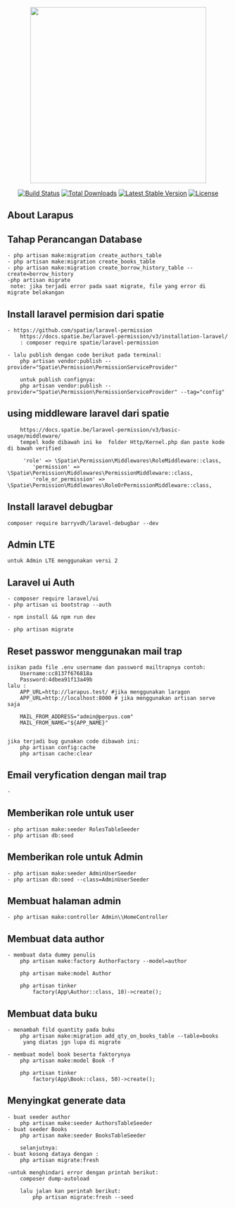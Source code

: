 <p align="center"><img src="https://res.cloudinary.com/dtfbvvkyp/image/upload/v1566331377/laravel-logolockup-cmyk-red.svg" width="400"></p>

<p align="center">
<a href="https://travis-ci.org/laravel/framework"><img src="https://travis-ci.org/laravel/framework.svg" alt="Build Status"></a>
<a href="https://packagist.org/packages/laravel/framework"><img src="https://poser.pugx.org/laravel/framework/d/total.svg" alt="Total Downloads"></a>
<a href="https://packagist.org/packages/laravel/framework"><img src="https://poser.pugx.org/laravel/framework/v/stable.svg" alt="Latest Stable Version"></a>
<a href="https://packagist.org/packages/laravel/framework"><img src="https://poser.pugx.org/laravel/framework/license.svg" alt="License"></a>
</p>

## About Larapus

## Tahap Perancangan Database

    - php artisan make:migration create_authors_table
    - php artisan make:migration create_books_table
    - php artisan make:migration create_borrow_history_table --create=borrow_history
    -php artisan migrate
     note: jika terjadi error pada saat migrate, file yang error di migrate belakangan

## Install laravel permision dari spatie

    - https://github.com/spatie/laravel-permission
        https://docs.spatie.be/laravel-permission/v3/installation-laravel/
        : composer require spatie/laravel-permission

    - lalu publish dengan code berikut pada terminal:
        php artisan vendor:publish --provider="Spatie\Permission\PermissionServiceProvider"

        untuk publish confignya:
        php artisan vendor:publish --provider="Spatie\Permission\PermissionServiceProvider" --tag="config"

## using middleware laravel dari spatie

        https://docs.spatie.be/laravel-permission/v3/basic-usage/middleware/
        tempel kode dibawah ini ke  folder Http/Kernel.php dan paste kode di bawah verified

         'role' => \Spatie\Permission\Middlewares\RoleMiddleware::class,
            'permission' => \Spatie\Permission\Middlewares\PermissionMiddleware::class,
            'role_or_permission' => \Spatie\Permission\Middlewares\RoleOrPermissionMiddleware::class,

## Install laravel debugbar

    composer require barryvdh/laravel-debugbar --dev

## Admin LTE

    untuk Admin LTE menggunakan versi 2

## Laravel ui Auth

    - composer require laravel/ui
    - php artisan ui bootstrap --auth

    - npm install && npm run dev

    - php artisan migrate

## Reset passwor menggunakan mail trap

    isikan pada file .env username dan password mailtrapnya contoh:
        Username:cc8137f676818a
        Password:4dbea91f13a49b
    lalu :
        APP_URL=http://larapus.test/ #jika menggunakan laragon
        APP_URL=http://localhost:8000 # jika menggunakan artisan serve saja

        MAIL_FROM_ADDRESS="admin@perpus.com"
        MAIL_FROM_NAME="${APP_NAME}"


    jika terjadi bug gunakan code dibawah ini:
        php artisan config:cache
        php artisan cache:clear

## Email veryfication dengan mail trap

    -

## Memberikan role untuk user

    - php artisan make:seeder RolesTableSeeder
    - php artisan db:seed

## Memberikan role untuk Admin

    - php artisan make:seeder AdminUserSeeder
    - php artisan db:seed --class=AdminUserSeeder

## Membuat halaman admin
    - php artisan make:controller Admin\\HomeController

## Membuat data author
    - membuat data dummy penulis 
        php artisan make:factory AuthorFactory --model=author

        php artisan make:model Author

        php artisan tinker
            factory(App\Author::class, 10)->create();

## Membuat data buku
    - menambah fild quantity pada buku
        php artisan make:migration add_qty_on_books_table --table=books
         yang diatas jgn lupa di migrate
    
    - membuat model book beserta faktorynya
        php artisan make:model Book -f

        php artisan tinker
            factory(App\Book::class, 50)->create();

## Menyingkat generate data
    - buat seeder author
        php artisan make:seeder AuthorsTableSeeder
    - buat seeder Books
        php artisan make:seeder BooksTableSeeder

        selanjutnya:
    - buat kosong dataya dengan :
        php artisan migrate:fresh
    
    -untuk menghindari error dengan printah berikut:
        composer dump-autoload

        lalu jalan kan perintah berikut:
            php artisan migrate:fresh --seed
